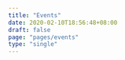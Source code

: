```yaml
---
title: "Events"
date: 2020-02-10T18:56:48+08:00
draft: false
page: "pages/events"
type: "single"
---
```


